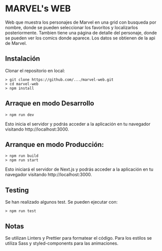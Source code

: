 # MARVEL's WEB

Web que muestra los personajes de Marvel en una grid con busqueda por nombre, donde se pueden seleccionar los favoritos y localizarlos posteriormente. 
Tambien tiene una página de detalle del personaje, donde se pueden ver los comics donde aparece.
Los datos se obtienen de la api de Marvel. 

## Instalación

Clonar el repositorio en local:

```
> git clone https://github.com/.../marvel-web.git
> cd marvel-web
> npm install
```

## Arraque en modo Desarrollo

```
> npm run dev
```

Esto inicia el servidor y podrás acceder a la aplicación en tu navegador visitando http://localhost:3000.

## Arranque en modo Producción:

```
> npm run build
> npm run start
```

Esto iniciará el servidor de Next.js y podrás acceder a la aplicación en tu navegador visitando http://localhost:3000.

## Testing
Se han realizado algunos test. Se pueden ejecutar con:

```
> npm run test
```

## Notas
Se utilizan Linters y Prettier para formatear el código.
Para los estilos se utiliza Sass y styled-components para las animaciones.

